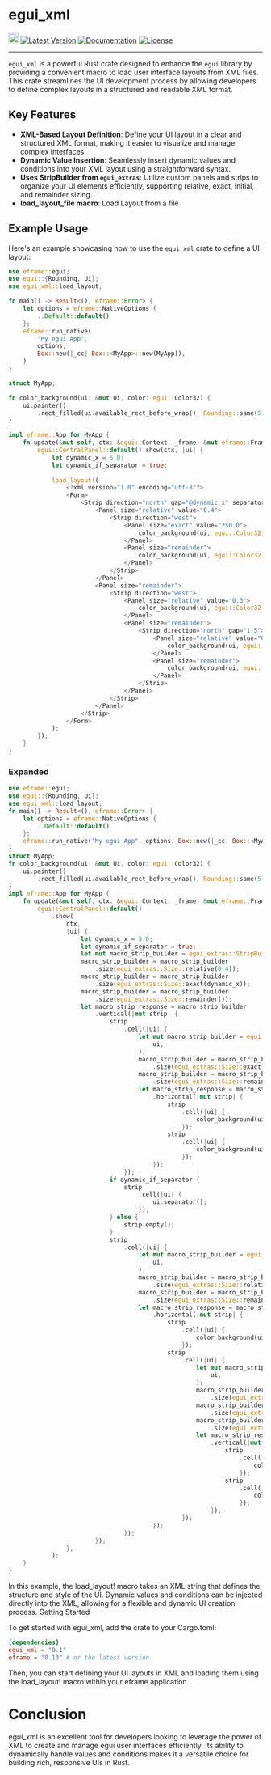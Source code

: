 # egui_xml
[<img alt="github" src="https://img.shields.io/badge/github-godgotzi/egui_xml-8da0cb?logo=github" height="20">](https://github.com/godgotzi/egui_xml)
[![Latest Version](https://img.shields.io/crates/v/egui_xml.svg)](https://crates.io/crates/egui_xml)
[![Documentation](https://docs.rs/egui_xml/badge.svg)](https://docs.rs/egui_xml)
[![License](https://img.shields.io/crates/l/egui_xml.svg)](https://github.com/godgotzi/egui_xml#license)

---

`egui_xml` is a powerful Rust crate designed to enhance the `egui` library by providing a convenient macro to load user interface layouts from XML files. This crate streamlines the UI development process by allowing developers to define complex layouts in a structured and readable XML format.

## Key Features

- **XML-Based Layout Definition**: Define your UI layout in a clear and structured XML format, making it easier to visualize and manage complex interfaces.
- **Dynamic Value Insertion**: Seamlessly insert dynamic values and conditions into your XML layout using a straightforward syntax.
- **Uses StripBuilder from `egui_extras`**: Utilize custom panels and strips to organize your UI elements efficiently, supporting relative, exact, initial, and remainder sizing.
- **load_layout_file macro**: Load Layout from a file

## Example Usage

Here's an example showcasing how to use the `egui_xml` crate to define a UI layout:

```rust
use eframe::egui;
use egui::{Rounding, Ui};
use egui_xml::load_layout;

fn main() -> Result<(), eframe::Error> {
    let options = eframe::NativeOptions {
        ..Default::default()
    };
    eframe::run_native(
        "My egui App",
        options,
        Box::new(|_cc| Box::<MyApp>::new(MyApp)),
    )
}

struct MyApp;

fn color_background(ui: &mut Ui, color: egui::Color32) {
    ui.painter()
        .rect_filled(ui.available_rect_before_wrap(), Rounding::same(5.0), color);
}

impl eframe::App for MyApp {
    fn update(&mut self, ctx: &egui::Context, _frame: &mut eframe::Frame) {
        egui::CentralPanel::default().show(ctx, |ui| {
            let dynamic_x = 5.0;
            let dynamic_if_separator = true;
            
            load_layout!(
                <?xml version="1.0" encoding="utf-8"?>
                <Form>
                    <Strip direction="north" gap="@dynamic_x" separator="@dynamic_if_separator">
                        <Panel size="relative" value="0.4">
                            <Strip direction="west">
                                <Panel size="exact" value="250.0">
                                    color_background(ui, egui::Color32::from_rgb(255, 255, 0));
                                </Panel>
                                <Panel size="remainder">
                                    color_background(ui, egui::Color32::from_rgb(255, 0, 0));
                                </Panel>
                            </Strip>
                        </Panel>
                        <Panel size="remainder">
                            <Strip direction="west">
                                <Panel size="relative" value="0.3">
                                    color_background(ui, egui::Color32::from_rgb(0, 0, 255));
                                </Panel>
                                <Panel size="remainder">
                                    <Strip direction="north" gap="1.5">
                                        <Panel size="relative" value="0.3">
                                            color_background(ui, egui::Color32::from_rgb(0, 255, 255));
                                        </Panel>
                                        <Panel size="remainder">
                                            color_background(ui, egui::Color32::from_rgb(255, 0, 255));
                                        </Panel>
                                    </Strip>
                                </Panel>
                            </Strip>
                        </Panel>
                    </Strip>
                </Form>
            );
        });
    }
}
```

### Expanded

```rust
use eframe::egui;
use egui::{Rounding, Ui};
use egui_xml::load_layout;
fn main() -> Result<(), eframe::Error> {
    let options = eframe::NativeOptions {
        ..Default::default()
    };
    eframe::run_native("My egui App", options, Box::new(|_cc| Box::<MyApp>::new(MyApp)))
}
struct MyApp;
fn color_background(ui: &mut Ui, color: egui::Color32) {
    ui.painter()
        .rect_filled(ui.available_rect_before_wrap(), Rounding::same(5.0), color);
}
impl eframe::App for MyApp {
    fn update(&mut self, ctx: &egui::Context, _frame: &mut eframe::Frame) {
        egui::CentralPanel::default()
            .show(
                ctx,
                |ui| {
                    let dynamic_x = 5.0;
                    let dynamic_if_separator = true;
                    let mut macro_strip_builder = egui_extras::StripBuilder::new(ui);
                    macro_strip_builder = macro_strip_builder
                        .size(egui_extras::Size::relative(0.4));
                    macro_strip_builder = macro_strip_builder
                        .size(egui_extras::Size::exact(dynamic_x));
                    macro_strip_builder = macro_strip_builder
                        .size(egui_extras::Size::remainder());
                    let macro_strip_response = macro_strip_builder
                        .vertical(|mut strip| {
                            strip
                                .cell(|ui| {
                                    let mut macro_strip_builder = egui_extras::StripBuilder::new(
                                        ui,
                                    );
                                    macro_strip_builder = macro_strip_builder
                                        .size(egui_extras::Size::exact(250.0));
                                    macro_strip_builder = macro_strip_builder
                                        .size(egui_extras::Size::remainder());
                                    let macro_strip_response = macro_strip_builder
                                        .horizontal(|mut strip| {
                                            strip
                                                .cell(|ui| {
                                                    color_background(ui, egui::Color32::from_rgb(255, 255, 0));
                                                });
                                            strip
                                                .cell(|ui| {
                                                    color_background(ui, egui::Color32::from_rgb(255, 0, 0));
                                                });
                                        });
                                });
                            if dynamic_if_separator {
                                strip
                                    .cell(|ui| {
                                        ui.separator();
                                    });
                            } else {
                                strip.empty();
                            }
                            strip
                                .cell(|ui| {
                                    let mut macro_strip_builder = egui_extras::StripBuilder::new(
                                        ui,
                                    );
                                    macro_strip_builder = macro_strip_builder
                                        .size(egui_extras::Size::relative(0.3));
                                    macro_strip_builder = macro_strip_builder
                                        .size(egui_extras::Size::remainder());
                                    let macro_strip_response = macro_strip_builder
                                        .horizontal(|mut strip| {
                                            strip
                                                .cell(|ui| {
                                                    color_background(ui, egui::Color32::from_rgb(0, 0, 255));
                                                });
                                            strip
                                                .cell(|ui| {
                                                    let mut macro_strip_builder = egui_extras::StripBuilder::new(
                                                        ui,
                                                    );
                                                    macro_strip_builder = macro_strip_builder
                                                        .size(egui_extras::Size::relative(0.3));
                                                    macro_strip_builder = macro_strip_builder
                                                        .size(egui_extras::Size::exact(1.5));
                                                    macro_strip_builder = macro_strip_builder
                                                        .size(egui_extras::Size::remainder());
                                                    let macro_strip_response = macro_strip_builder
                                                        .vertical(|mut strip| {
                                                            strip
                                                                .cell(|ui| {
                                                                    color_background(ui, egui::Color32::from_rgb(0, 255, 255));
                                                                });
                                                            strip
                                                                .cell(|ui| {
                                                                    color_background(ui, egui::Color32::from_rgb(255, 0, 255));
                                                                });
                                                        });
                                                });
                                        });
                                });
                        });
                },
            );
    }
}
```



In this example, the load_layout! macro takes an XML string that defines the structure and style of the UI. Dynamic values and conditions can be injected directly into the XML, allowing for a flexible and dynamic UI creation process.
Getting Started

To get started with egui_xml, add the crate to your Cargo.toml:

```toml
[dependencies]
egui_xml = "0.1"
eframe = "0.13" # or the latest version
```

Then, you can start defining your UI layouts in XML and loading them using the load_layout! macro within your eframe application.

# Conclusion

egui_xml is an excellent tool for developers looking to leverage the power of XML to create and manage egui user interfaces efficiently. Its ability to dynamically handle values and conditions makes it a versatile choice for building rich, responsive UIs in Rust.


